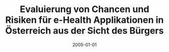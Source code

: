 ---
abstract: ''
authors:
- Josef A. Baumgartner
date: '2005-01-01'
featured: false
links:
- name: Publik
  url: https://publik.tuwien.ac.at/showentry.php?ID=139665&lang=1
publication_types:
- '7'
publishDate: '2005-01-01'
title: Evaluierung von Chancen und Risiken für e-Health Applikationen in Österreich
  aus der Sicht des Bürgers
url_pdf: ''
---